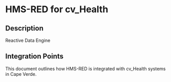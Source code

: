 # HMS-RED for cv_Health

## Description

Reactive Data Engine

## Integration Points

This document outlines how HMS-RED is integrated with cv_Health systems in Cape Verde.
